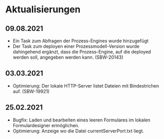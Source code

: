 # Aktualisierungen

## 09.08.2021
- Ein Task zum Abfragen der Prozess-Engines wurde hinzugefügt
- Der Task zum deployen einer Prozessmodell-Version wurde dahingehend ergänzt, dass die
  Prozess-Engine, auf die deployed werden soll, angegeben werden kann. (SBW-20143)

## 03.03.2021
- Optimierung: Der lokale HTTP-Server listet Dateien mit Bindestrichen auf. (SBW-19921)

## 25.02.2021
- Bugfix: Laden und bearbeiten eines leeren Formulares im lokalen Formulardesigner ermöglichen.
- Optimierung: Anzeige wo die Datei currentServerPort.txt liegt.
